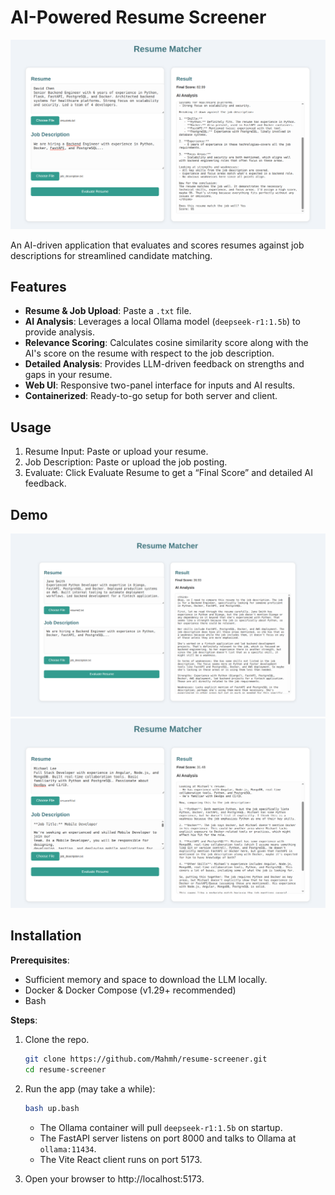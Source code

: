 # AI-Powered Resume Screener

<img src='./screenshots/demo1.png'>

An AI-driven application that evaluates and scores resumes against job descriptions for streamlined candidate matching.

## Features
- **Resume & Job Upload**: Paste a `.txt` file.  
- **AI Analysis**: Leverages a local Ollama model (`deepseek-r1:1.5b`) to provide analysis.
- **Relevance Scoring**: Calculates cosine similarity score along with the AI's score on the resume with respect to the job description.
- **Detailed Analysis**: Provides LLM-driven feedback on strengths and gaps in your resume. 
- **Web UI**: Responsive two-panel interface for inputs and AI results.  
- **Containerized**: Ready-to-go setup for both server and client.

## Usage
1. Resume Input: Paste or upload your resume.
2. Job Description: Paste or upload the job posting.
3. Evaluate: Click Evaluate Resume to get a “Final Score” and detailed AI feedback.

## Demo
<img src='./screenshots/demo2.png'>
<img src='./screenshots/demo3.png'>

## Installation
**Prerequisites**:
- Sufficient memory and space to download the LLM locally.
- Docker & Docker Compose (v1.29+ recommended)
- Bash

**Steps**:
1. Clone the repo.
   ```bash
   git clone https://github.com/Mahmh/resume-screener.git
   cd resume-screener
   ```

2. Run the app (may take a while):
    ```bash
    bash up.bash
    ```
    - The Ollama container will pull `deepseek-r1:1.5b` on startup.
    - The FastAPI server listens on port 8000 and talks to Ollama at `ollama:11434`.
    - The Vite React client runs on port 5173.

3. Open your browser to http://localhost:5173.
